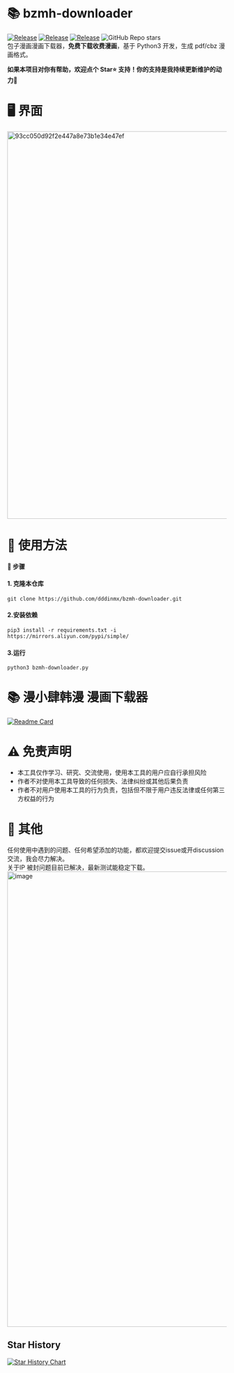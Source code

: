 # 📚 bzmh-downloader
<a href="https://github.com/dddinmx/bzmh-downloader"><img alt="Release" src="https://img.shields.io/badge/crawler-bule"></a>
<a href="https://github.com/dddinmx/bzmh-downloader"><img alt="Release" src="https://img.shields.io/badge/python-3.8%2B-8A2BE2"></a>
<a href="https://github.com/dddinmx/bzmh-downloader"><img alt="Release" src="https://img.shields.io/badge/Version-1.3.1-yellow"></a>
![GitHub Repo stars](https://img.shields.io/github/stars/dddinmx/bzmh-downloader?color=gree)  
包子漫画漫画下载器，**免费下载收费漫画**，基于 Python3 开发，生成 pdf/cbz 漫画格式。  

**如果本项目对你有帮助，欢迎点个 Star⭐ 支持！你的支持是我持续更新维护的动力🙏**

# 🖥️ 界面

<img width="890" alt="93cc050d92f2e447a8e73b1e34e47ef" src="https://github.com/user-attachments/assets/a6844f9e-7d61-43af-b70f-4a9991b97f31" />  

# 📖 使用方法

#### 📝 步骤

#### 1. 克隆本仓库

```
git clone https://github.com/dddinmx/bzmh-downloader.git
```

#### 2.安装依赖

```
pip3 install -r requirements.txt -i https://mirrors.aliyun.com/pypi/simple/
```

#### 3.运行
```
python3 bzmh-downloader.py
```

# 📚 漫小肆韩漫 漫画下载器
[![Readme Card](https://github-readme-stats.vercel.app/api/pin/?username=dddinmx&repo=mxs-downloader)](https://github.com/dddinmx/mxs-downloader)

# ⚠️ 免责声明

- 本工具仅作学习、研究、交流使用，使用本工具的用户应自行承担风险
- 作者不对使用本工具导致的任何损失、法律纠纷或其他后果负责
- 作者不对用户使用本工具的行为负责，包括但不限于用户违反法律或任何第三方权益的行为

# 💬 其他

任何使用中遇到的问题、任何希望添加的功能，都欢迎提交issue或开discussion交流，我会尽力解决。  
关于IP 被封问题目前已解决，最新测试能稳定下载。  
<img width="1342" height="1046" alt="image" src="https://github.com/user-attachments/assets/f6fd1055-ec7b-4fee-a2b7-aa5844b6f0e8" />

## Star History

<a href="https://www.star-history.com/#dddinmx/bzmh-downloader&Date">
 <picture>
   <source media="(prefers-color-scheme: dark)" srcset="https://api.star-history.com/svg?repos=dddinmx/bzmh-downloader&type=Date&theme=dark" />
   <source media="(prefers-color-scheme: light)" srcset="https://api.star-history.com/svg?repos=dddinmx/bzmh-downloader&type=Date" />
   <img alt="Star History Chart" src="https://api.star-history.com/svg?repos=dddinmx/bzmh-downloader&type=Date" />
 </picture>
</a>




